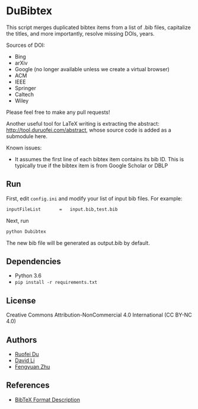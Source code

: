 # DuBibtex

This script merges duplicated bibtex items from a list of .bib files,
capitalize the titles, and more importantly, resolve missing DOIs, years.

Sources of DOI:

- Bing
- arXiv
- Google (no longer available unless we create a virtual browser)
- ACM
- IEEE
- Springer
- Caltech
- Wiley

Please feel free to make any pull requests!

Another useful tool for LaTeX writing is extracting the abstract:
<http://tool.duruofei.com/abstract>, whose source code is added as a
submodule here.

Known issues:

- It assumes the first line of each bibtex item contains its bib ID.
  This is typically true if the bibtex item is from Google Scholar or DBLP

## Run

First, edit `config.ini` and modify your list of input bib files. For example:

```sh
inputFileList       =   input.bib,test.bib
```

Next, run

```sh
python Dubibtex
```

The new bib file will be generated as output.bib by default.

## Dependencies

- Python 3.6
- `pip install -r requirements.txt`

## License

Creative Commons Attribution-NonCommercial 4.0 International (CC BY-NC 4.0)

## Authors

- [Ruofei Du](http://duruofei.com)
- [David Li](https://davidl.me)
- [Fengyuan Zhu](https://zhufyaxel.github.io)

## References

- [BibTeX Format Description](http://www.bibtex.org/Format)
